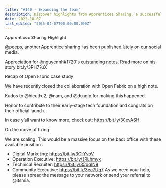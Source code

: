 ```yaml
---
title: "#140 - Expanding the team"
description: Discover highlights from Apprentices Sharing, a successful Open Fabric case study, and current job openings in digital marketing, operations, recruitment, and community roles.
date: 2022-10-07
last_edited: "2025-04-07T00:00:00.000Z"
---
```


Apprentices Sharing Highlight

@peeps, another Apprentice sharing has been published lately on our social media.

Appreciation for @nguyennh#1720's outstanding notes. Read more on his story bit.ly/3RH77uX

Recap of Open Fabric case study

We have recently closed the collaboration with Open Fabric on a high note.

Kudos to @hieuthu2, @nam, and @dunglp for making this happened.

Honor to contribute to their early-stage tech foundation and congrats on their official launch.

In case y’all want to know more, check out: <https://bit.ly/3CevASH>

On the move of hiring

We are scaling. This would be a massive focus on the back office with these available positions

- Digital Marketing: <https://bit.ly/3ChYvoV>
- Operation Executive: <https://bit.ly/3RLhmyx>
- Technical Recruiter: <https://bit.ly/3CgqIN9>
- Community Executive: <https://bit.ly/3ec7Uq7>
  As we need your help, please spread the message to your network or send your referral to @itsmia.

